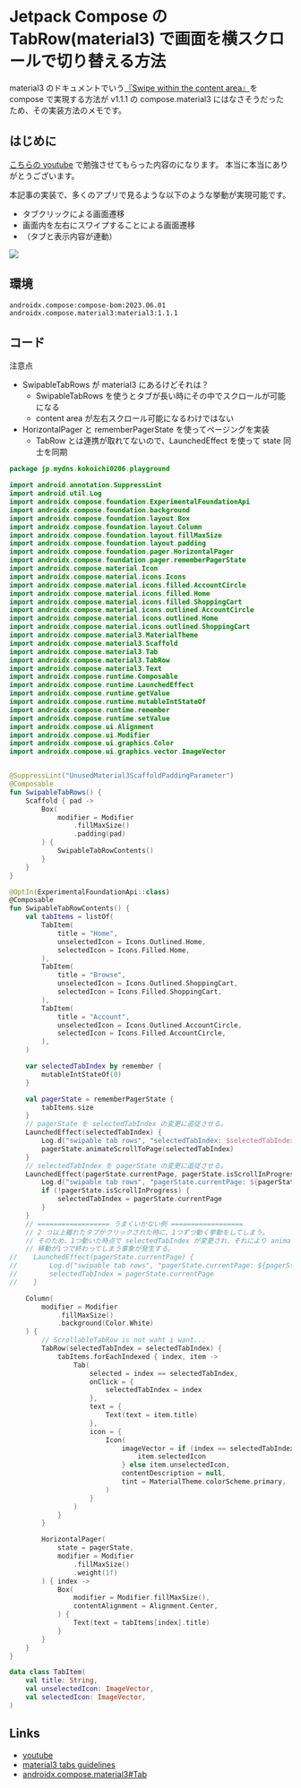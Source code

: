 # Jetpack Compose の TabRow(material3) で画面を横スクロールで切り替える方法

material3 のドキュメントでいう[『Swipe within the content area』](https://m3.material.io/components/tabs/guidelines#a10c71e1-a038-4ff7-8e2f-1ece2a34e15c)を compose で実現する方法が v1.1.1 の compose.material3 にはなさそうだったため、その実装方法のメモです。

## はじめに

[こちらの youtube](https://www.youtube.com/watch?v=9r4st6dmyNE&ab_channel=PhilippLackner) で勉強させてもらった内容のになります。
本当に本当にありがとうございます。

本記事の実装で、多くのアプリで見るような以下のような挙動が実現可能です。

- タブクリックによる画面遷移
- 画面内を左右にスワイプすることによる画面遷移
- （タブと表示内容が連動）

![](img/swipable_tab.gif)

## 環境

```
androidx.compose:compose-bom:2023.06.01
androidx.compose.material3:material3:1.1.1
```

## コード

注意点

- SwipableTabRows が material3 にあるけどそれは？
  - SwipableTabRows を使うとタブが長い時にその中でスクロールが可能になる
  - content area が左右スクロール可能になるわけではない
- HorizontalPager と rememberPagerState を使ってページングを実装
  - TabRow とは連携が取れてないので、LaunchedEffect を使って state 同士を同期

``` kotlin
package jp.mydns.kokoichi0206.playground

import android.annotation.SuppressLint
import android.util.Log
import androidx.compose.foundation.ExperimentalFoundationApi
import androidx.compose.foundation.background
import androidx.compose.foundation.layout.Box
import androidx.compose.foundation.layout.Column
import androidx.compose.foundation.layout.fillMaxSize
import androidx.compose.foundation.layout.padding
import androidx.compose.foundation.pager.HorizontalPager
import androidx.compose.foundation.pager.rememberPagerState
import androidx.compose.material.Icon
import androidx.compose.material.icons.Icons
import androidx.compose.material.icons.filled.AccountCircle
import androidx.compose.material.icons.filled.Home
import androidx.compose.material.icons.filled.ShoppingCart
import androidx.compose.material.icons.outlined.AccountCircle
import androidx.compose.material.icons.outlined.Home
import androidx.compose.material.icons.outlined.ShoppingCart
import androidx.compose.material3.MaterialTheme
import androidx.compose.material3.Scaffold
import androidx.compose.material3.Tab
import androidx.compose.material3.TabRow
import androidx.compose.material3.Text
import androidx.compose.runtime.Composable
import androidx.compose.runtime.LaunchedEffect
import androidx.compose.runtime.getValue
import androidx.compose.runtime.mutableIntStateOf
import androidx.compose.runtime.remember
import androidx.compose.runtime.setValue
import androidx.compose.ui.Alignment
import androidx.compose.ui.Modifier
import androidx.compose.ui.graphics.Color
import androidx.compose.ui.graphics.vector.ImageVector


@SuppressLint("UnusedMaterial3ScaffoldPaddingParameter")
@Composable
fun SwipableTabRows() {
    Scaffold { pad ->
        Box(
            modifier = Modifier
                .fillMaxSize()
                .padding(pad)
        ) {
            SwipableTabRowContents()
        }
    }
}

@OptIn(ExperimentalFoundationApi::class)
@Composable
fun SwipableTabRowContents() {
    val tabItems = listOf(
        TabItem(
            title = "Home",
            unselectedIcon = Icons.Outlined.Home,
            selectedIcon = Icons.Filled.Home,
        ),
        TabItem(
            title = "Browse",
            unselectedIcon = Icons.Outlined.ShoppingCart,
            selectedIcon = Icons.Filled.ShoppingCart,
        ),
        TabItem(
            title = "Account",
            unselectedIcon = Icons.Outlined.AccountCircle,
            selectedIcon = Icons.Filled.AccountCircle,
        ),
    )

    var selectedTabIndex by remember {
        mutableIntStateOf(0)
    }

    val pagerState = rememberPagerState {
        tabItems.size
    }
    // pagerState を selectedTabIndex の変更に追従させる。
    LaunchedEffect(selectedTabIndex) {
        Log.d("swipable tab rows", "selectedTabIndex: $selectedTabIndex")
        pagerState.animateScrollToPage(selectedTabIndex)
    }
    // selectedTabIndex を pagerState の変更に追従させる。
    LaunchedEffect(pagerState.currentPage, pagerState.isScrollInProgress) {
        Log.d("swipable tab rows", "pagerState.currentPage: ${pagerState.currentPage}")
        if (!pagerState.isScrollInProgress) {
            selectedTabIndex = pagerState.currentPage
        }
    }
    // ================== うまくいかない例 ==================
    // 2 つ以上離れたタブがクリックされた時に、1つずつ動く挙動をしてしまう。
    // そのため、1つ動いた時点で selectedTabIndex が変更され、それにより animateScrollToPage がトリガーされて、
    // 移動が1つで終わってしまう事象が発生する。
//    LaunchedEffect(pagerState.currentPage) {
//        Log.d("swipable tab rows", "pagerState.currentPage: ${pagerState.currentPage}")
//        selectedTabIndex = pagerState.currentPage
//    }

    Column(
        modifier = Modifier
            .fillMaxSize()
            .background(Color.White)
    ) {
        // ScrollableTabRow is not waht i want...
        TabRow(selectedTabIndex = selectedTabIndex) {
            tabItems.forEachIndexed { index, item ->
                Tab(
                    selected = index == selectedTabIndex,
                    onClick = {
                        selectedTabIndex = index
                    },
                    text = {
                        Text(text = item.title)
                    },
                    icon = {
                        Icon(
                            imageVector = if (index == selectedTabIndex) {
                                item.selectedIcon
                            } else item.unselectedIcon,
                            contentDescription = null,
                            tint = MaterialTheme.colorScheme.primary,
                        )
                    }
                )
            }
        }

        HorizontalPager(
            state = pagerState,
            modifier = Modifier
                .fillMaxSize()
                .weight(1f)
        ) { index ->
            Box(
                modifier = Modifier.fillMaxSize(),
                contentAlignment = Alignment.Center,
            ) {
                Text(text = tabItems[index].title)
            }
        }
    }
}

data class TabItem(
    val title: String,
    val unselectedIcon: ImageVector,
    val selectedIcon: ImageVector,
)
```

## Links

- [youtube](https://www.youtube.com/watch?v=9r4st6dmyNE&ab_channel=PhilippLackner)
- [material3 tabs guidelines](https://m3.material.io/components/tabs/guidelines)
- [androidx.compose.material3#Tab](https://developer.android.com/reference/kotlin/androidx/compose/material3/package-summary#Tab(kotlin.Boolean,kotlin.Function0,androidx.compose.ui.Modifier,kotlin.Boolean,kotlin.Function0,kotlin.Function0,androidx.compose.ui.graphics.Color,androidx.compose.ui.graphics.Color,androidx.compose.foundation.interaction.MutableInteractionSource))
